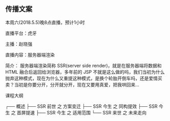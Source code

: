 ## 传播文案

本周六(2018.5.5)晚8点直播，预计1小时

直播平台：虎牙

主播：赵晓强

直播内容：服务器端渲染

简介：
服务器端渲染简称 SSR(server side render)，就是在服务器端将数据和 HTML 融合后返回给浏览器，多年前的 JSP 不就是这么做的吗，我们当初为什么抛弃这种模式，现在为什么又重提这种模式，是换个轮胎开倒车吗，还是爱情买卖？当初是你要分开，分开就分开，现在又要用真爱，把我哄回来...

课程大纲

┌── 概述
├── SSR 前世 之 方案变迁
├── SSR 今生 之 同构提效
├── SSR 今生 之 首屏提速
├── SSR 今生 之 适用范围
└── SSR 来世 之 未来走向
